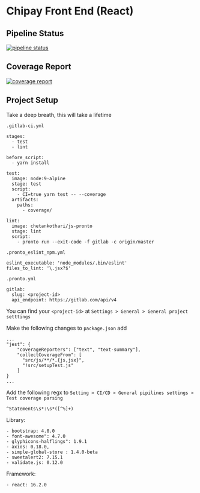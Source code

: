 # Chipay Front End (React)

## Pipeline Status
[![pipeline status](https://gitlab.com/chip-internal/the-force/chip-pay-web/badges/master/pipeline.svg)](https://gitlab.com/chip-internal/the-force/chip-pay-web/commits/develop)

## Coverage Report
[![coverage report](https://gitlab.com/chip-internal/the-force/chip-pay-web/badges/master/coverage.svg)](https://gitlab.com/chip-internal/the-force/chip-pay-web/commits/develop)

## Project Setup

Take a deep breath, this will take a lifetime

`.gitlab-ci.yml`

```
stages:
  - test
  - lint

before_script:
  - yarn install

test:
  image: node:9-alpine
  stage: test
  script:
    - CI=true yarn test -- --coverage
  artifacts:
    paths:
      - coverage/

lint:
  image: chetankothari/js-pronto
  stage: lint
  script:
    - pronto run --exit-code -f gitlab -c origin/master
```

`.pronto_eslint_npm.yml`
```
eslint_executable: 'node_modules/.bin/eslint'
files_to_lint: '\.jsx?$'
```

`.pronto.yml`
```
gitlab:
  slug: <project-id>
  api_endpoint: https://gitlab.com/api/v4
```

You can find your `<project-id>` at `Settings > General > General project setttings`

Make the following changes to `package.json`
add

```
...
"jest": {
    "coverageReporters": ["text", "text-summary"],
    "collectCoverageFrom": [
      "src/js/**/*.{js,jsx}",
      "!src/setupTest.js"
    ]
}
...
```

Add the following regx to `Setting > CI/CD > General pipilines settings > Test coverage parsing`

`^Statements\s*:\s*([^%]+)`

Library:
```$xslt
- bootstrap: 4.0.0
- font-awesome": 4.7.0
- glyphicons-halflings": 1.9.1
- axios: 0.18.0,
- simple-global-store : 1.4.0-beta
- sweetalert2: 7.15.1
- validate.js: 0.12.0

```
Framework:
```
- react: 16.2.0
```